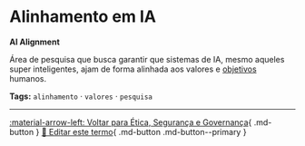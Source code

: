 # Alinhamento em IA

**AI Alignment**

Área de pesquisa que busca garantir que sistemas de IA, mesmo aqueles super inteligentes, ajam de forma alinhada aos valores e [objetivos](../agentes-ia/objetivo.md) humanos.


**Tags:** `alinhamento` · `valores` · `pesquisa`

---

[:material-arrow-left: Voltar para Ética, Segurança e Governança](index.md){ .md-button }
[📝 Editar este termo](https://github.com/seu-usuario/glossario-ia/edit/main/glossario.yaml){ .md-button .md-button--primary }
